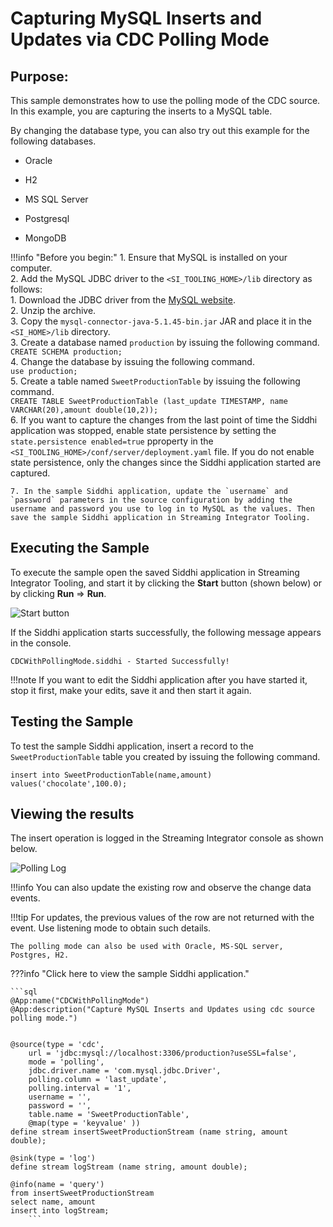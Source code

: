 # Capturing MySQL Inserts and Updates via CDC Polling Mode

## Purpose:

This sample demonstrates how to use the polling mode of the CDC source. In this example, you are capturing the inserts to a MySQL table.

By changing the database type, you can also try out this example for the following databases.

* Oracle

* H2

* MS SQL Server

* Postgresql

* MongoDB

!!!info "Before you begin:"
    1. Ensure that MySQL is installed on your computer.<br/>
    2. Add the MySQL JDBC driver to the `<SI_TOOLING_HOME>/lib` directory as follows:<br/>
        1. Download the JDBC driver from the [MySQL website](https://dev.mysql.com/get/Downloads/Connector-J/mysql-connector-java-5.1.45.tar.gz).<br/>
        2. Unzip the archive.<br/>
        3. Copy the `mysql-connector-java-5.1.45-bin.jar` JAR and place it in the `<SI_HOME>/lib` directory.<br/>
    3. Create a database named `production` by issuing the following command.<br/>
        `CREATE SCHEMA production;`<br/>
    4. Change the database by issuing the following command.<br/>
        `use production;`<br/>
    5. Create a table named `SweetProductionTable` by issuing the following command.<br/>
        `CREATE TABLE SweetProductionTable (last_update TIMESTAMP, name VARCHAR(20),amount double(10,2));`<br/>
    6. If you want to capture the changes from the last point of time the Siddhi application was stopped, enable state persistence by setting the `state.persistence enabled=true` pproperty in the `<SI_TOOLING_HOME>/conf/server/deployment.yaml` file. If you do not enable state persistence, only the changes since the Siddhi application started are captured.<br/>

    7. In the sample Siddhi application, update the `username` and `password` parameters in the source configuration by adding the username and password you use to log in to MySQL as the values. Then save the sample Siddhi application in Streaming Integrator Tooling.


## Executing the Sample

To execute the sample open the saved Siddhi application in Streaming Integrator Tooling, and start it by clicking the **Start** button (shown below) or by clicking **Run** => **Run**.

![Start button]({{base_path}}/assets/img/streaming/amazon-s3-sink-sample/start.png)

If the Siddhi application starts successfully, the following message appears in the console.

`CDCWithPollingMode.siddhi - Started Successfully!`

!!!note
    If you want to edit the Siddhi application after you have started it, stop it first, make your edits, save it and then start it again.

## Testing the Sample

To test the sample Siddhi application, insert a record to the `SweetProductionTable` table you created by issuing the following command.

`insert into SweetProductionTable(name,amount) values('chocolate',100.0);`

## Viewing the results

The insert operation is logged in the Streaming Integrator console as shown below.

![Polling Log]({{base_path}}/assets/img/streaming/cdc-with-polling-mode-sample/cdc-with-polling-mode.png)

!!!info
    You can also update the existing row and observe the change data events.

!!!tip
    For updates, the previous values of the row are not returned with the event. Use listening mode to obtain such details.

    The polling mode can also be used with Oracle, MS-SQL server, Postgres, H2.

???info "Click here to view the sample Siddhi application."

    ```sql
    @App:name("CDCWithPollingMode")
    @App:description("Capture MySQL Inserts and Updates using cdc source polling mode.")


    @source(type = 'cdc',
        url = 'jdbc:mysql://localhost:3306/production?useSSL=false',
        mode = 'polling',
        jdbc.driver.name = 'com.mysql.jdbc.Driver',
        polling.column = 'last_update',
        polling.interval = '1',
        username = '',
        password = '',
        table.name = 'SweetProductionTable',
        @map(type = 'keyvalue' ))
    define stream insertSweetProductionStream (name string, amount double);

    @sink(type = 'log')
    define stream logStream (name string, amount double);

    @info(name = 'query')
    from insertSweetProductionStream
    select name, amount
    insert into logStream;
        ```

